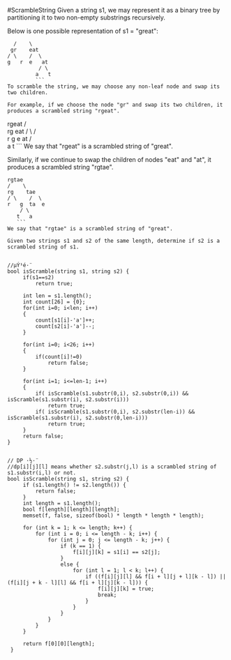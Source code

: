 #ScrambleString
Given a string s1, we may represent it as a binary tree by partitioning it to two non-empty substrings recursively.

Below is one possible representation of s1 = "great":

 ```   great
   /    \
  gr    eat
 / \    /  \
g   r  e   at
           / \
          a   t
          ```
To scramble the string, we may choose any non-leaf node and swap its two children.

For example, if we choose the node "gr" and swap its two children, it produces a scrambled string "rgeat".

   ```
   rgeat
   /    \
  rg    eat
 / \    /  \
r   g  e   at
           / \
          a   t
          ```
We say that "rgeat" is a scrambled string of "great".

Similarly, if we continue to swap the children of nodes "eat" and "at", it produces a scrambled string "rgtae".

   ``` 
   rgtae
   /    \
  rg    tae
 / \    /  \
r   g  ta  e
       / \
      t   a
      ```
We say that "rgtae" is a scrambled string of "great".

Given two strings s1 and s2 of the same length, determine if s2 is a scrambled string of s1.


//µÝ¹é·¨
bool isScramble(string s1, string s2) {
        if(s1==s2)
            return true;

        int len = s1.length();
        int count[26] = {0};
        for(int i=0; i<len; i++)
        {
            count[s1[i]-'a']++;
            count[s2[i]-'a']--;
        }

        for(int i=0; i<26; i++)
        {
            if(count[i]!=0)
                return false;
        }

        for(int i=1; i<=len-1; i++)
        {
            if( isScramble(s1.substr(0,i), s2.substr(0,i)) && isScramble(s1.substr(i), s2.substr(i)))
                return true;
            if( isScramble(s1.substr(0,i), s2.substr(len-i)) && isScramble(s1.substr(i), s2.substr(0,len-i)))
                return true;
        }
        return false;
}


// DP ·½·¨
//dp[i][j][l] means whether s2.substr(j,l) is a scrambled string of s1.substr(i,l) or not.
bool isScramble(string s1, string s2) {
        if (s1.length() != s2.length()) {  
            return false;  
        }  
        int length = s1.length();  
        bool f[length][length][length];  
        memset(f, false, sizeof(bool) * length * length * length);  
          
        for (int k = 1; k <= length; k++) {  
            for (int i = 0; i <= length - k; i++) {  
                for (int j = 0; j <= length - k; j++) {  
                    if (k == 1) {  
                        f[i][j][k] = s1[i] == s2[j];  
                    }  
                    else {  
                        for (int l = 1; l < k; l++) {  
                            if ((f[i][j][l] && f[i + l][j + l][k - l]) || (f[i][j + k - l][l] && f[i + l][j][k - l])) {  
                                f[i][j][k] = true;  
                                break;  
                            }                              
                        }  
                    }  
                }  
            }              
        }  
                  
        return f[0][0][length];
    }
